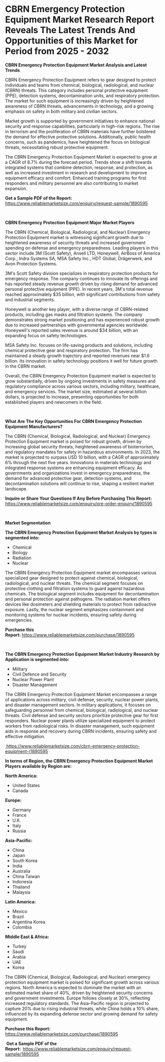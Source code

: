 <p><h1>CBRN Emergency Protection Equipment Market Research Report Reveals The Latest Trends And Opportunities of this Market for Period from 2025 - 2032</h1></p><p><strong>CBRN Emergency Protection Equipment Market Analysis and Latest Trends</strong></p>
<p><p>CBRN Emergency Protection Equipment refers to gear designed to protect individuals and teams from chemical, biological, radiological, and nuclear (CBRN) threats. This category includes personal protective equipment (PPE), detection systems, decontamination units, and respiratory protection. The market for such equipment is increasingly driven by heightened awareness of CBRN threats, advancements in technology, and a growing emphasis on safety in both military and civilian sectors.</p><p>Market growth is supported by government initiatives to enhance national security and response capabilities, particularly in high-risk regions. The rise in terrorism and the proliferation of CBRN materials have further bolstered the demand for effective protective solutions. Additionally, public health concerns, such as pandemics, have heightened the focus on biological threats, necessitating robust protective equipment.</p><p>The CBRN Emergency Protection Equipment Market is expected to grow at a CAGR of 8.7% during the forecast period. Trends show a shift towards integrated systems that combine detection, response, and protection, as well as increased investment in research and development to improve equipment efficacy and comfort. Enhanced training programs for first responders and military personnel are also contributing to market expansion.</p></p>
<p><strong>Get a Sample PDF of the Report:&nbsp;</strong> <a href="https://www.reliablemarketsize.com/enquiry/request-sample/1890595?utm_campaign=3448&utm_medium=2&utm_source=Github&utm_content=ia&utm_term=12042025&utm_id=cbrn-emergency-protection-equipment">https://www.reliablemarketsize.com/enquiry/request-sample/1890595</a></p>
<p>&nbsp;</p>
<p><strong>CBRN Emergency Protection Equipment Major Market Players</strong></p>
<p><p>The CBRN (Chemical, Biological, Radiological, and Nuclear) Emergency Protection Equipment market is witnessing significant growth due to heightened awareness of security threats and increased government spending on defense and emergency preparedness. Leading players in this sector include 3M (Scott Safety), Ansell LTD, Honeywell, AirBoss of America Corp., Indra Systems SA, MSA Safety Inc., HDT Global, Drägerwerk, and Avon Protection Systems.</p><p>3M's Scott Safety division specializes in respiratory protection products for emergency response. The company continues to innovate its offerings and has reported steady revenue growth driven by rising demand for advanced personal protective equipment (PPE). In recent years, 3M's total revenue reached approximately $35 billion, with significant contributions from safety and industrial segments.</p><p>Honeywell is another key player, with a diverse range of CBRN-related products, including gas masks and filtration systems. The company demonstrates strong market positioning and has experienced robust growth due to increased partnerships with governmental agencies worldwide. Honeywell's reported sales revenue is around $34 billion, with an expanding focus on safety technologies.</p><p>MSA Safety Inc. focuses on life-saving products and solutions, including chemical protective gear and respiratory protection. The firm has maintained a steady growth trajectory and reported revenues near $1.6 billion. Its innovation in safety technology positions it well for future growth in the CBRN market.</p><p>Overall, the CBRN Emergency Protection Equipment market is expected to grow substantially, driven by ongoing investments in safety measures and regulatory compliance across various sectors, including military, healthcare, and emergency services. The market size, estimated at several billion dollars, is projected to increase, presenting opportunities for both established players and newcomers in the field.</p></p>
<p>&nbsp;</p>
<p><strong>What Are The Key Opportunities For CBRN Emergency Protection Equipment Manufacturers?</strong></p>
<p><p>The CBRN (Chemical, Biological, Radiological, and Nuclear) Emergency Protection Equipment market is poised for robust growth, driven by increasing global security threats, heightened awareness of bioterrorism, and regulatory mandates for safety in hazardous environments. In 2023, the market is projected to surpass USD 10 billion, with a CAGR of approximately 6% through the next five years. Innovations in materials technology and integrated response systems are enhancing equipment efficacy. As governments and organizations invest in emergency preparedness, the demand for advanced protective gear, detection systems, and decontamination solutions will continue to rise, shaping a resilient market landscape.</p></p>
<p><strong>Inquire or Share Your Questions If Any Before Purchasing This Report:</strong> <a href="https://www.reliablemarketsize.com/enquiry/pre-order-enquiry/1890595?utm_campaign=3448&utm_medium=2&utm_source=Github&utm_content=ia&utm_term=12042025&utm_id=cbrn-emergency-protection-equipment">https://www.reliablemarketsize.com/enquiry/pre-order-enquiry/1890595</a></p>
<p>&nbsp;</p>
<p><strong>Market Segmentation</strong></p>
<p><strong>The CBRN Emergency Protection Equipment Market Analysis by types is segmented into:</strong></p>
<p><ul><li>Chemical</li><li>Biology</li><li>Radiation</li><li>Nuclear</li></ul></p>
<p><p>The CBRN Emergency Protection Equipment market encompasses various specialized gear designed to protect against chemical, biological, radiological, and nuclear threats. The chemical segment focuses on protective clothing and filtration systems to guard against hazardous chemicals. The biological segment includes equipment for decontamination and personal protection against pathogens. The radiation market offers devices like dosimeters and shielding materials to protect from radioactive exposure. Lastly, the nuclear segment emphasizes containment and monitoring systems for nuclear incidents, ensuring safety during emergencies.</p></p>
<p><strong>Purchase this Report:&nbsp;</strong><a href="https://www.reliablemarketsize.com/purchase/1890595?utm_campaign=3448&utm_medium=2&utm_source=Github&utm_content=ia&utm_term=12042025&utm_id=cbrn-emergency-protection-equipment">https://www.reliablemarketsize.com/purchase/1890595</a></p>
<p>&nbsp;</p>
<p><strong>The CBRN Emergency Protection Equipment Market Industry Research by Application is segmented into:</strong></p>
<p><ul><li>Military</li><li>Civil Defence and Security</li><li>Nuclear Power Plant</li><li>Disaster Management</li></ul></p>
<p><p>The CBRN Emergency Protection Equipment Market encompasses a range of applications across military, civil defense, security, nuclear power plants, and disaster management sectors. In military applications, it focuses on safeguarding personnel from chemical, biological, radiological, and nuclear threats. Civil defense and security sectors prioritize protective gear for first responders. Nuclear power plants utilize specialized equipment to protect workers from radiological risks. In disaster management, such equipment aids in response and recovery during CBRN incidents, ensuring safety and effective mitigation.</p></p>
<p><a href="https://www.reliablemarketsize.com/cbrn-emergency-protection-equipment-r1890595?utm_campaign=3448&utm_medium=2&utm_source=Github&utm_content=ia&utm_term=12042025&utm_id=cbrn-emergency-protection-equipment">&nbsp;https://www.reliablemarketsize.com/cbrn-emergency-protection-equipment-r1890595</a></p>
<p><strong>In terms of Region, the CBRN Emergency Protection Equipment Market Players available by Region are:</strong></p>
<p>
    <p> <strong> North America: </strong>
        <ul>
            <li>United States</li>
            <li>Canada</li>
        </ul>
        </p> 
    <p> <strong> Europe: </strong>
        <ul>
            <li>Germany</li>
            <li>France</li>
            <li>U.K.</li>
            <li>Italy</li>
            <li>Russia</li>
        </ul>
        </p> 
    <p> <strong> Asia-Pacific: </strong>
        <ul>
            <li>China</li>
            <li>Japan</li>
            <li>South Korea</li>
            <li>India</li>
            <li>Australia</li>
            <li>China Taiwan</li>
            <li>Indonesia</li>
            <li>Thailand</li>
            <li>Malaysia</li>
        </ul>
        </p> 
    <p> <strong> Latin America: </strong>
        <ul>
            <li>Mexico</li>
            <li>Brazil</li>
            <li>Argentina Korea</li>
            <li>Colombia</li>
        </ul>
        </p> 
    <p> <strong> Middle East & Africa: </strong>
        <ul>
            <li>Turkey</li>
            <li>Saudi</li>
            <li>Arabia</li>
            <li>UAE</li>
            <li>Korea</li>
        </ul>
    </p>
    </p>
<p><p>The CBRN (Chemical, Biological, Radiological, and Nuclear) emergency protection equipment market is poised for significant growth across various regions. North America is expected to dominate the market with an estimated market share of 40%, driven by heightened security concerns and government investments. Europe follows closely at 30%, reflecting increased regulatory standards. The Asia-Pacific region is projected to capture 20% due to rising industrial threats, while China holds a 10% share, influenced by its expanding defense sector and growing demand for safety equipment.</p></p>
<p><strong>Purchase this Report: </strong><a href="https://www.reliablemarketsize.com/purchase/1890595?utm_campaign=3448&utm_medium=2&utm_source=Github&utm_content=ia&utm_term=12042025&utm_id=cbrn-emergency-protection-equipment">https://www.reliablemarketsize.com/purchase/1890595</a></p>
<p>&nbsp;<strong>Get a Sample PDF of the Report:&nbsp;&nbsp;</strong><a href="https://www.reliablemarketsize.com/enquiry/request-sample/1890595?utm_campaign=3448&utm_medium=2&utm_source=Github&utm_content=ia&utm_term=12042025&utm_id=cbrn-emergency-protection-equipment">https://www.reliablemarketsize.com/enquiry/request-sample/1890595</a></p>
<p><strong></strong></p>
<p><p></p><p></p><p></p></p>